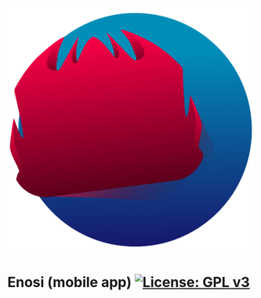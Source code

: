 [![logo](logos/ensi.png)](https://github.com/Enosi-app/Enosi-app.github.io)
# Enosi (mobile app) [![License: GPL v3](https://img.shields.io/badge/License-GPLv3-blue.svg)](https://www.gnu.org/licenses/gpl-3.0)
